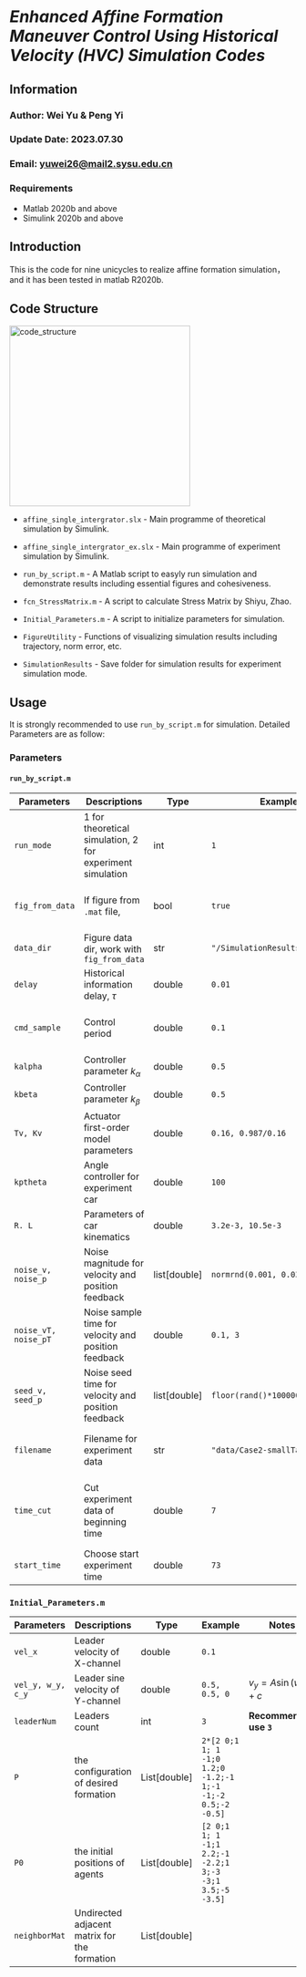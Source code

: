 # *Enhanced Affine Formation Maneuver Control Using Historical Velocity (HVC) Simulation Codes*

## Information 

### Author: Wei Yu & Peng Yi
### Update Date: 2023.07.30
### Email: yuwei26@mail2.sysu.edu.cn
### Requirements
- Matlab 2020b and above
- Simulink 2020b and above

## Introduction
This is the code for nine unicycles to realize affine formation simulation，and it has been tested in matlab R2020b.

## Code Structure

<img width="317" alt="code_structure" src="https://github.com/Lovely-XPP/HAC-Affine/assets/66028151/93326ddd-ac32-4532-9cab-aea330c388e4">

- `affine_single_intergrator.slx` - Main programme of theoretical simulation by Simulink.

- `affine_single_intergrator_ex.slx` - Main programme of  experiment simulation by Simulink.

- `run_by_script.m` - A Matlab script to easyly run simulation and demonstrate results including essential figures and cohesiveness.

- `fcn_StressMatrix.m` - A script to calculate Stress Matrix by Shiyu, Zhao.

- `Initial_Parameters.m` - A script to initialize parameters for simulation.

- `FigureUtility` - Functions of visualizing simulation results including trajectory, norm error, etc.

- `SimulationResults` - Save folder for simulation results for experiment simulation mode.


## Usage
It is strongly recommended to use `run_by_script.m` for simulation. Detailed Parameters are as follow:

### Parameters
#### `run_by_script.m`

| Parameters           | Descriptions                                              | Type         | Example                         | Notes                                                        |
| -------------------- | --------------------------------------------------------- | ------------ | ------------------------------- | ------------------------------------------------------------ |
| `run_mode`           | 1 for theoretical simulation, 2 for experiment simulation | int          | `1`                             |                                                              |
| `fig_from_data`      | If figure from `.mat` file,                               | bool         | `true`                          | **Only support experiment simulation mode**                  |
| `data_dir`           | Figure data dir, work with `fig_from_data`                | str          | `"/SimulationResults/data.mat"` |                                                              |
| `delay`              | Historical information delay, $\tau$                      | double       | `0.01`                          |                                                              |
| `cmd_sample`         | Control period                                            | double       | `0.1`                           | **Only support experiment simulation mode**                  |
| `kalpha`             | Controller parameter $k_\alpha$                           | double       | `0.5`                           |                                                              |
| `kbeta`              | Controller parameter $k_\beta$                            | double       | `0.5`                           |                                                              |
| `Tv, Kv`             | Actuator first-order model parameters                     | double       | `0.16, 0.987/0.16`              | $\dfrac{Kv}{s + Tv}$                                         |
| `kptheta`            | Angle controller for experiment car                       | double       | `100`                           | $\omega^d = k_\theta(\theta^d - \theta)$                     |
| `R. L`               | Parameters of car kinematics                              | double       | `3.2e-3, 10.5e-3`               |                                                              |
| `noise_v, noise_p`   | Noise magnitude for velocity and position feedback        | list[double] | `normrnd(0.001, 0.03,[1 6]);`   | Different followers have different noise                     |
| `noise_vT, noise_pT` | Noise sample time for velocity and position feedback      | double       | `0.1, 3`                        |                                                              |
| `seed_v, seed_p`     | Noise seed time for velocity and position feedback        | list[double] | `floor(rand()*10000000)`        | Different followers have different noise                     |
| `filename`           | Filename for experiment data                              | str          | `"data/Case2-smallTau-P.txt"`   | **Only support experiment simulation mode**                  |
| `time_cut`           | Cut experiment data of beginning time                     | double       | `7`                             | **Recommended use `7`, only support experiment simulation mode** |
| `start_time`         | Choose start experiment time                              | double       | `73`                            |                                                              |



### `Initial_Parameters.m`

| Parameters        | Descriptions                                 | Type         | Example                                                    | Notes                   |
| ----------------- | -------------------------------------------- | ------------ | ---------------------------------------------------------- | ----------------------- |
| `vel_x`           | Leader velocity of X-channel                 | double       | `0.1`                                                      |                         |
| `vel_y, w_y, c_y` | Leader sine velocity of Y-channel            | double       | `0.5, 0.5, 0`                                              | $v_y=A\sin(wt) + c$     |
| `leaderNum`       | Leaders count                                | int          | `3`                                                        | **Recommended use `3`** |
| `P`               | the configuration of desired formation       | List[double] | `2*[2 0;1 1; 1 -1;0 1.2;0 -1.2;-1 1;-1 -1;-2 0.5;-2 -0.5]` |                         |
| `P0`              | the initial positions of  agents             | List[double] | `[2 0;1 1; 1 -1;1 2.2;-1 -2.2;1 3;-3 -3;1 3.5;-5 -3.5]`    |                         |
| `neighborMat`     | Undirected adjacent matrix for the formation | List[double] |                                                            |                         |


